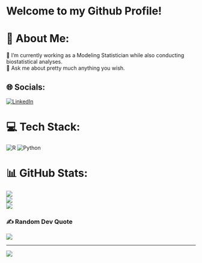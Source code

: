 # Welcome to my Github Profile!
# 💫 About Me:
🌱 I’m currently working as a Modeling Statistician while also conducting biostatistical analyses.<br>💬 Ask me about pretty much anything you wish.<br>


## 🌐 Socials:
[![LinkedIn](https://img.shields.io/badge/LinkedIn-%230077B5.svg?logo=linkedin&logoColor=white)](https://linkedin.com/in/https://www.linkedin.com/in/michalis-galanakis-162a831b5/) 

# 💻 Tech Stack:
![R](https://img.shields.io/badge/r-%23276DC3.svg?style=for-the-badge&logo=r&logoColor=white) ![Python](https://img.shields.io/badge/python-3670A0?style=for-the-badge&logo=python&logoColor=ffdd54)
# 📊 GitHub Stats:
![](https://github-readme-stats.vercel.app/api?username=mihalis2412&theme=tokyonight&hide_border=true&include_all_commits=false&count_private=false)<br/>
![](https://github-readme-streak-stats.herokuapp.com/?user=mihalis2412&theme=tokyonight&hide_border=true)<br/>
![](https://github-readme-stats.vercel.app/api/top-langs/?username=mihalis2412&theme=tokyonight&hide_border=true&include_all_commits=false&count_private=false&layout=compact)

### ✍️ Random Dev Quote
![](https://quotes-github-readme.vercel.app/api?type=horizontal&theme=radical)

---
[![](https://visitcount.itsvg.in/api?id=mihalis2412&icon=0&color=0)](https://visitcount.itsvg.in)
